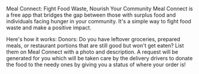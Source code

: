 Meal Connect: Fight Food Waste, Nourish Your Community
Meal Connect is a free app that bridges the gap between those with surplus food and individuals facing hunger in your community. It's a simple way to fight food waste and make a positive impact.

Here's how it works:
Donors: Do you have leftover groceries, prepared meals, or restaurant portions that are still good but won't get eaten? List them on Meal Connect with a photo and description.
A request will be generated for you which will be taken care by the delivery drivers to donate the food to the needy ones by giving you a status of where your order is!
